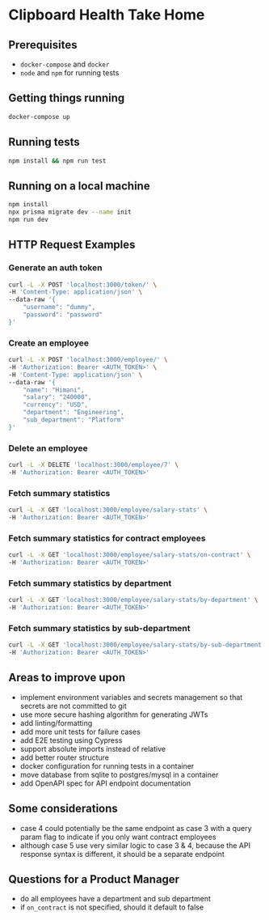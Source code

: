 # Clipboard Health Take Home

## Prerequisites
* `docker-compose` and `docker`
* `node` and `npm` for running tests

## Getting things running
```bash
docker-compose up
```

## Running tests
```bash
npm install && npm run test
```

## Running on a local machine
```bash
npm install
npx prisma migrate dev --name init
npm run dev
```

## HTTP Request Examples
### Generate an auth token
```bash
curl -L -X POST 'localhost:3000/token/' \
-H 'Content-Type: application/json' \
--data-raw '{
    "username": "dummy",
    "password": "password"
}'
```

### Create an employee
```bash
curl -L -X POST 'localhost:3000/employee/' \
-H 'Authorization: Bearer <AUTH_TOKEN>' \
-H 'Content-Type: application/json' \
--data-raw '{
    "name": "Himani",
    "salary": "240000",
    "currency": "USD",
    "department": "Engineering",
    "sub_department": "Platform"
}'
```

### Delete an employee
```bash
curl -L -X DELETE 'localhost:3000/employee/7' \
-H 'Authorization: Bearer <AUTH_TOKEN>'
```

### Fetch summary statistics
```bash
curl -L -X GET 'localhost:3000/employee/salary-stats' \
-H 'Authorization: Bearer <AUTH_TOKEN>'
```

### Fetch summary statistics for contract employees
```bash
curl -L -X GET 'localhost:3000/employee/salary-stats/on-contract' \
-H 'Authorization: Bearer <AUTH_TOKEN>'
```

### Fetch summary statistics by department
```bash
curl -L -X GET 'localhost:3000/employee/salary-stats/by-department' \
-H 'Authorization: Bearer <AUTH_TOKEN>'
```

### Fetch summary statistics by sub-department
```bash
curl -L -X GET 'localhost:3000/employee/salary-stats/by-sub-department' \
-H 'Authorization: Bearer <AUTH_TOKEN>'
```

## Areas to improve upon
* implement environment variables and secrets management so that secrets are not committed to git
* use more secure hashing algorithm for generating JWTs
* add linting/formatting
* add more unit tests for failure cases
* add E2E testing using Cypress
* support absolute imports instead of relative
* add better router structure
* docker configuration for running tests in a container
* move database from sqlite to postgres/mysql in a container
* add OpenAPI spec for API endpoint documentation

## Some considerations
* case 4 could potentially be the same endpoint as case 3 with a query param flag to indicate if you only want contract employees
* although case 5 use very similar logic to case 3 & 4, because the API response syntax is different, it should be a separate endpoint

## Questions for a Product Manager
* do all employees have a department and sub department
* if `on_contract` is not specified, should it default to false
